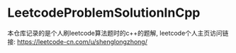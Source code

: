 # LeetcodeProblemSolutionInCpp

本仓库记录的是个人刷leetcode算法题时的c++的题解, leetcode个人主页访问链接: https://leetcode-cn.com/u/shenglongzhong/ 


